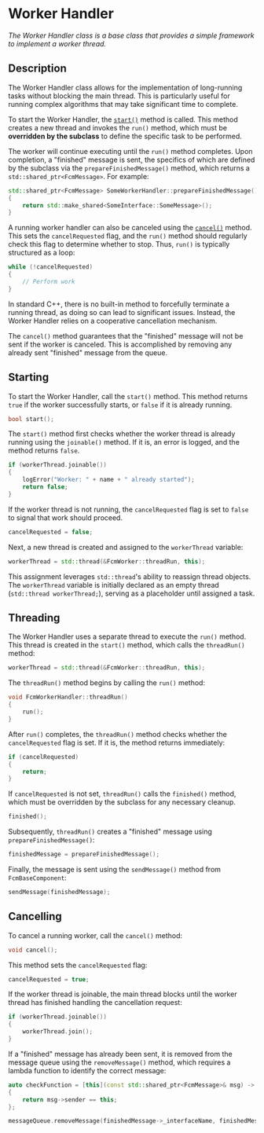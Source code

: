# Worker Handler

_The Worker Handler class is a base class that provides a simple framework to implement a worker thread._

## Description

The Worker Handler class allows for the implementation of long-running tasks without blocking the main thread. This is particularly useful for running complex algorithms that may take significant time to complete.

To start the Worker Handler, the [`start()`](#starting) method is called. This method creates a new thread and invokes the `run()` method, which must be **overridden by the subclass** to define the specific task to be performed.

The worker will continue executing until the `run()` method completes. Upon completion, a "finished" message is sent, the specifics of which are defined by the subclass via the `prepareFinishedMessage()` method, which returns a `std::shared_ptr<FcmMessage>`. For example:

```cpp
std::shared_ptr<FcmMessage> SomeWorkerHandler::prepareFinishedMessage()
{
    return std::make_shared<SomeInterface::SomeMessage>();
}
```

A running worker handler can also be canceled using the [`cancel()`](#cancelling) method. This sets the `cancelRequested` flag, and the `run()` method should regularly check this flag to determine whether to stop. Thus, `run()` is typically structured as a loop:

```cpp
while (!cancelRequested)
{
    // Perform work
}
```

In standard C++, there is no built-in method to forcefully terminate a running thread, as doing so can lead to significant issues. Instead, the Worker Handler relies on a cooperative cancellation mechanism.

The `cancel()` method guarantees that the "finished" message will not be sent if the worker is canceled. This is accomplished by removing any already sent "finished" message from the queue.

## Starting

To start the Worker Handler, call the `start()` method. This method returns `true` if the worker successfully starts, or `false` if it is already running.

```cpp
bool start();
```

The `start()` method first checks whether the worker thread is already running using the `joinable()` method. If it is, an error is logged, and the method returns `false`.

```cpp
if (workerThread.joinable())
{
    logError("Worker: " + name + " already started");
    return false;
}
```

If the worker thread is not running, the `cancelRequested` flag is set to `false` to signal that work should proceed.

```cpp
cancelRequested = false;
```

Next, a new thread is created and assigned to the `workerThread` variable:

```cpp
workerThread = std::thread(&FcmWorker::threadRun, this);
```

This assignment leverages `std::thread`'s ability to reassign thread objects. The `workerThread` variable is initially declared as an empty thread (`std::thread workerThread;`), serving as a placeholder until assigned a task.

## Threading

The Worker Handler uses a separate thread to execute the `run()` method. This thread is created in the `start()` method, which calls the `threadRun()` method:

```cpp
workerThread = std::thread(&FcmWorker::threadRun, this);
```

The `threadRun()` method begins by calling the `run()` method:

```cpp
void FcmWorkerHandler::threadRun()
{
    run();
}
```

After `run()` completes, the `threadRun()` method checks whether the `cancelRequested` flag is set. If it is, the method returns immediately:

```cpp
if (cancelRequested)
{
    return;
}
```

If `cancelRequested` is not set, `threadRun()` calls the `finished()` method, which must be overridden by the subclass for any necessary cleanup.

```cpp
finished();
```

Subsequently, `threadRun()` creates a "finished" message using `prepareFinishedMessage()`:

```cpp
finishedMessage = prepareFinishedMessage();
```

Finally, the message is sent using the `sendMessage()` method from `FcmBaseComponent`:

```cpp
sendMessage(finishedMessage);
```

## Cancelling

To cancel a running worker, call the `cancel()` method:

```cpp
void cancel();
```

This method sets the `cancelRequested` flag:

```cpp
cancelRequested = true;
```

If the worker thread is joinable, the main thread blocks until the worker thread has finished handling the cancellation request:

```cpp
if (workerThread.joinable())
{
    workerThread.join();
}
```

If a "finished" message has already been sent, it is removed from the message queue using the `removeMessage()` method, which requires a lambda function to identify the correct message:

```cpp
auto checkFunction = [this](const std::shared_ptr<FcmMessage>& msg) -> bool
{
    return msg->sender == this;
};

messageQueue.removeMessage(finishedMessage->_interfaceName, finishedMessage->_name, checkFunction);
```
